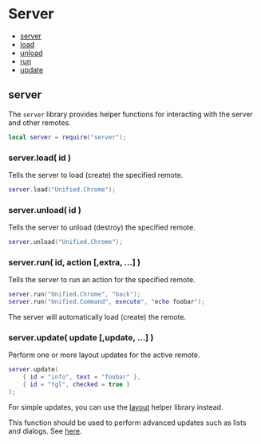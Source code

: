 
# Server
* [server](#server-1)
* [load](#serverload-id-)
* [unload](#serverunload-id-)
* [run](#serverrun-id-action-extra--)
* [update](#serverupdate-update-update--)
	


## server
The ``server`` library provides helper functions for interacting with the server and other remotes.

````lua
local server = require("server");
````



### server.load( id )
Tells the server to load (create) the specified remote.

````lua
server.load("Unified.Chrome");
````



### server.unload( id )
Tells the server to unload (destroy) the specified remote.

````lua
server.unload("Unified.Chrome");
````



### server.run( id, action [,extra, ...] )
Tells the server to run an action for the specified remote.

````lua
server.run("Unified.Chrome", "back");
server.run("Unified.Command", execute", "echo foobar");
````

The server will automatically load (create) the remote.



### server.update( update [,update, ...] )
Perform one or more layout updates for the active remote.

````lua
server.update(
	{ id = "info", text = "foobar" },
	{ id = "tgl", checked = true }
);
````

For simple updates, you can use the [layout](#layout.md) helper library instead.

This function should be used to perform advanced updates such as lists and dialogs. See [here](../controls/dialogs).
